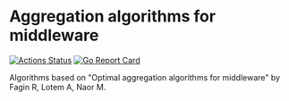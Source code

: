 # Aggregation algorithms for middleware

[![Actions Status](https://github.com/brian14708/agg/workflows/Go/badge.svg)](https://github.com/brian14708/agg/actions)
[![Go Report Card](https://goreportcard.com/badge/github.com/brian14708/agg)](https://goreportcard.com/report/github.com/brian14708/agg)

Algorithms based on "Optimal aggregation algorithms for middleware" by Fagin R, Lotem A, Naor M.
